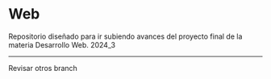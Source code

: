 # Web
Repositorio diseñado para ir subiendo avances del proyecto final de la materia Desarrollo Web. 2024_3

-------------------------------------------------

Revisar otros branch 
